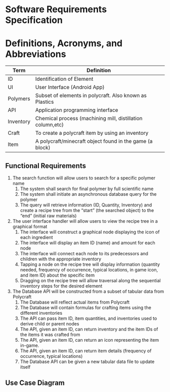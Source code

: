 # Software Requirements Specification #
# Definitions, Acronyms, and Abbreviations ##
| Term      |  Definition                                                |
| --------- | ---------------------------------------------------------- |
| ID        | Identification of Element                                  |
| UI        | User Interface (Android App)                               |
| Polymers  | Subset of elements in polycraft. Also known as Plastics    |
| API       | Application programming interface                          |
| Inventory | Chemical process (machining mill, distillation column,etc) |
| Craft     | To create a polycraft item by using an inventory           |
| Item      | A polycraft/minecraft object found in the game (a block)   |  
## Functional Requirements ##
1. The search function will allow users to search for a specific polymer name
    1. The system shall search for final polymer by full scientific name
    2. The system shall initiate an asynchronous database query for the polymer
    3. The query will retrieve information (ID, Quantity, Inventory) and create a recipe tree from the “start” (the searched object) to the “end” (initial raw materials)
2. The user interface handler will allow users to view the recipe tree in a graphical format
    1. The interface will construct a graphical node displaying the icon of each ingredient
    2. The interface will display an item ID (name) and amount for each node
    3. The interface will connect each node to its predecessors and children with the appropriate inventory
    4. Tapping a node on the recipe tree will display information (quantity needed, frequency of occurrence, typical locations, in game icon, and item ID) about the specific item
    5. Dragging on the recipe tree will allow traversal along the sequential inventory steps for the desired element 
3. The Database API will be constructed from a subset of tabular data from Polycraft
    1. The Database will reflect actual items from Polycraft
    2. The Database will contain formulas for crafting items using the different inventories
    3. The API can pass item ID, item quantities, and inventories used to derive child or parent nodes
    4. The API, given an item ID, can return inventory and the item IDs of the items it was crafted from  
    5. The API, given an item ID, can return an icon representing the item in-game.
    6. The API, given an item ID, can return item details (frequency of occurrence, typical locations)
    7. The Database API can be given a new tabular data file to update itself
## Use Case Diagram ##

